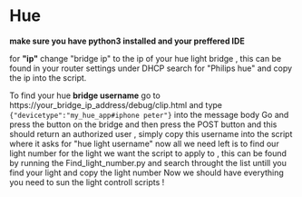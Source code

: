 # Hue
**make sure you have python3 installed and your preffered IDE**


for **"ip"** change "bridge ip" to the ip of your hue light bridge , this can be found in your router settings under DHCP search for "Philips hue" and copy the ip into the script.



To find your hue **bridge username** go to https://your_bridge_ip_address/debug/clip.html and type  	
```{"devicetype":"my_hue_app#iphone peter"}```     into the message body 
Go and press the button on the bridge and then press the POST button and this should return an authorized user , simply copy this username into the script where it asks for "hue light username" now all we need left is to find our light number for the light we want the script to apply to , this can be found by running the 
Find_light_number.py and search throught the list untill you find your light and copy the light number
Now we should have everything you need to sun the light controll scripts !

